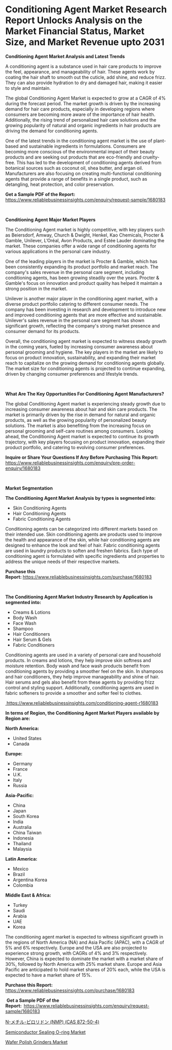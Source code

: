<p><h1>Conditioning Agent Market Research Report Unlocks Analysis on the Market Financial Status, Market Size, and Market Revenue upto 2031</h1></p><p><strong>Conditioning Agent Market Analysis and Latest Trends</strong></p>
<p><p>A conditioning agent is a substance used in hair care products to improve the feel, appearance, and manageability of hair. These agents work by coating the hair shaft to smooth out the cuticle, add shine, and reduce frizz. They can also provide hydration to dry and damaged hair, making it easier to style and maintain.</p><p>The global Conditioning Agent Market is expected to grow at a CAGR of 4% during the forecast period. The market growth is driven by the increasing demand for hair care products, especially in developing regions where consumers are becoming more aware of the importance of hair health. Additionally, the rising trend of personalized hair care solutions and the growing popularity of natural and organic ingredients in hair products are driving the demand for conditioning agents.</p><p>One of the latest trends in the conditioning agent market is the use of plant-based and sustainable ingredients in formulations. Consumers are becoming more conscious of the environmental impact of their beauty products and are seeking out products that are eco-friendly and cruelty-free. This has led to the development of conditioning agents derived from botanical sources such as coconut oil, shea butter, and argan oil. Manufacturers are also focusing on creating multi-functional conditioning agents that provide a range of benefits in a single product, such as detangling, heat protection, and color preservation.</p></p>
<p><strong>Get a Sample PDF of the Report:&nbsp;</strong> <a href="https://www.reliablebusinessinsights.com/enquiry/request-sample/1680183">https://www.reliablebusinessinsights.com/enquiry/request-sample/1680183</a></p>
<p>&nbsp;</p>
<p><strong>Conditioning Agent Major Market Players</strong></p>
<p><p>The Conditioning Agent market is highly competitive, with key players such as Beiersdorf, Amway, Church & Dwight, Henkel, Kao Chemicals, Procter & Gamble, Unilever, L’Oréal, Avon Products, and Estée Lauder dominating the market. These companies offer a wide range of conditioning agents for various applications in the personal care industry.</p><p>One of the leading players in the market is Procter & Gamble, which has been consistently expanding its product portfolio and market reach. The company's sales revenue in the personal care segment, including conditioning agents, has been growing steadily over the years. Procter & Gamble's focus on innovation and product quality has helped it maintain a strong position in the market.</p><p>Unilever is another major player in the conditioning agent market, with a diverse product portfolio catering to different consumer needs. The company has been investing in research and development to introduce new and improved conditioning agents that are more effective and sustainable. Unilever's sales revenue in the personal care segment has shown significant growth, reflecting the company's strong market presence and consumer demand for its products.</p><p>Overall, the conditioning agent market is expected to witness steady growth in the coming years, fueled by increasing consumer awareness about personal grooming and hygiene. The key players in the market are likely to focus on product innovation, sustainability, and expanding their market reach to capitalize on the growing demand for conditioning agents globally. The market size for conditioning agents is projected to continue expanding, driven by changing consumer preferences and lifestyle trends.</p></p>
<p>&nbsp;</p>
<p><strong>What Are The Key Opportunities For Conditioning Agent Manufacturers?</strong></p>
<p><p>The global Conditioning Agent market is experiencing steady growth due to increasing consumer awareness about hair and skin care products. The market is primarily driven by the rise in demand for natural and organic products, as well as the growing popularity of personalized beauty solutions. The market is also benefiting from the increasing focus on personal grooming and self-care routines among consumers. Looking ahead, the Conditioning Agent market is expected to continue its growth trajectory, with key players focusing on product innovation, expanding their product portfolio, and catering to evolving consumer preferences.</p></p>
<p><strong>Inquire or Share Your Questions If Any Before Purchasing This Report:</strong> <a href="https://www.reliablebusinessinsights.com/enquiry/pre-order-enquiry/1680183">https://www.reliablebusinessinsights.com/enquiry/pre-order-enquiry/1680183</a></p>
<p>&nbsp;</p>
<p><strong>Market Segmentation</strong></p>
<p><strong>The Conditioning Agent Market Analysis by types is segmented into:</strong></p>
<p><ul><li>Skin Conditioning Agents</li><li>Hair Conditioning Agents</li><li>Fabric Conditioning Agents</li></ul></p>
<p><p>Conditioning agents can be categorized into different markets based on their intended use. Skin conditioning agents are products used to improve the health and appearance of the skin, while hair conditioning agents are designed to enhance the look and feel of hair. Fabric conditioning agents are used in laundry products to soften and freshen fabrics. Each type of conditioning agent is formulated with specific ingredients and properties to address the unique needs of their respective markets.</p></p>
<p><strong>Purchase this Report:&nbsp;</strong><a href="https://www.reliablebusinessinsights.com/purchase/1680183">https://www.reliablebusinessinsights.com/purchase/1680183</a></p>
<p>&nbsp;</p>
<p><strong>The Conditioning Agent Market Industry Research by Application is segmented into:</strong></p>
<p><ul><li>Creams & Lotions</li><li>Body Wash</li><li>Face Wash</li><li>Shampoo</li><li>Hair Conditioners</li><li>Hair Serum & Gels</li><li>Fabric Conditioners</li></ul></p>
<p><p>Conditioning agents are used in a variety of personal care and household products. In creams and lotions, they help improve skin softness and moisture retention. Body wash and face wash products benefit from conditioning agents by providing a smoother feel on the skin. In shampoos and hair conditioners, they help improve manageability and shine of hair. Hair serums and gels also benefit from these agents by providing frizz control and styling support. Additionally, conditioning agents are used in fabric softeners to provide a smoother and softer feel to clothes.</p></p>
<p><a href="https://www.reliablebusinessinsights.com/conditioning-agent-r1680183">&nbsp;https://www.reliablebusinessinsights.com/conditioning-agent-r1680183</a></p>
<p><strong>In terms of Region, the Conditioning Agent Market Players available by Region are:</strong></p>
<p>
    <p> <strong> North America: </strong>
        <ul>
            <li>United States</li>
            <li>Canada</li>
        </ul>
        </p> 
    <p> <strong> Europe: </strong>
        <ul>
            <li>Germany</li>
            <li>France</li>
            <li>U.K.</li>
            <li>Italy</li>
            <li>Russia</li>
        </ul>
        </p> 
    <p> <strong> Asia-Pacific: </strong>
        <ul>
            <li>China</li>
            <li>Japan</li>
            <li>South Korea</li>
            <li>India</li>
            <li>Australia</li>
            <li>China Taiwan</li>
            <li>Indonesia</li>
            <li>Thailand</li>
            <li>Malaysia</li>
        </ul>
        </p> 
    <p> <strong> Latin America: </strong>
        <ul>
            <li>Mexico</li>
            <li>Brazil</li>
            <li>Argentina Korea</li>
            <li>Colombia</li>
        </ul>
        </p> 
    <p> <strong> Middle East & Africa: </strong>
        <ul>
            <li>Turkey</li>
            <li>Saudi</li>
            <li>Arabia</li>
            <li>UAE</li>
            <li>Korea</li>
        </ul>
    </p>
    </p>
<p><p>The conditioning agent market is expected to witness significant growth in the regions of North America (NA) and Asia Pacific (APAC), with a CAGR of 5% and 6% respectively. Europe and the USA are also projected to experience strong growth, with CAGRs of 4% and 3% respectively. However, China is expected to dominate the market with a market share of 30%, followed by North America with 25% market share. Europe and Asia Pacific are anticipated to hold market shares of 20% each, while the USA is expected to have a market share of 15%.</p></p>
<p><strong>Purchase this Report: </strong><a href="https://www.reliablebusinessinsights.com/purchase/1680183">https://www.reliablebusinessinsights.com/purchase/1680183</a></p>
<p>&nbsp;<strong>Get a Sample PDF of the Report:&nbsp;&nbsp;</strong><a href="https://www.reliablebusinessinsights.com/enquiry/request-sample/1680183">https://www.reliablebusinessinsights.com/enquiry/request-sample/1680183</a></p>
<p><strong></strong></p>
<p><p><a href="https://medium.com/@wgloverbetty988/n-%E3%83%A1%E3%83%81%E3%83%AB%E3%83%94%E3%83%AD%E3%83%AA%E3%83%89%E3%83%B3-nmp-cas-872-50-4-%E5%B8%82%E5%A0%B4-2024%E5%B9%B4%E3%81%8B%E3%82%892031%E5%B9%B4%E3%81%BE%E3%81%A7%E3%81%AE%E4%BA%88%E6%B8%AC%E3%81%A8%E7%94%A3%E6%A5%AD%E5%8B%95%E5%90%91-37bf49167d30">N-メチル-ピロリドン (NMP) (CAS 872-50-4)</a></p><p><a href="https://github.com/PeterParrish5/Market-Research-Report-List-5/blob/main/semiconductor-sealing-o-ring-market.md">Semiconductor Sealing O-ring Market</a></p><p><a href="https://view.publitas.com/reportprime-1/wafer-polish-grinders-market-share-size-trends-industry-analysis-report-by-application-200mm-wafer-300mm-wafer-others-by-type-fully-automatic-semi-automatic-and-forecast-2024-2031/">Wafer Polish Grinders Market</a></p></p>